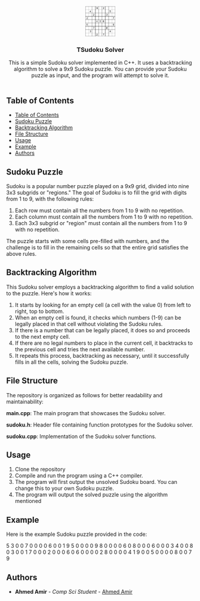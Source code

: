 <br/>
<p align="center">
  <a href="https://github.com/AhmedA007/SudokuSolver">
    <img src="source\Sudoku_Puzzle.png"" alt="Logo" width="80" height="80">
  </a>

  <h3 align="center">TSudoku Solver</h3>

  <p align="center">
  This is a simple Sudoku solver implemented in C++. It uses a backtracking algorithm to solve a 9x9 Sudoku puzzle. You can provide your Sudoku puzzle as input, and the program will attempt to solve it.
    <br/>
    <br/>
  </p>
</p>

## Table of Contents


- [Table of Contents](#table-of-contents)
- [Sudoku Puzzle](#sudoku-puzzle)
- [Backtracking Algorithm](#backtracking-algorithm)
- [File Structure](#file-structure)
- [Usage](#usage)
- [Example](#example)
- [Authors](#authors)


## Sudoku Puzzle

Sudoku is a popular number puzzle played on a 9x9 grid, divided into nine 3x3 subgrids or "regions." The goal of Sudoku is to fill the grid with digits from 1 to 9, with the following rules:

1. Each row must contain all the numbers from 1 to 9 with no repetition.
2. Each column must contain all the numbers from 1 to 9 with no repetition.
3. Each 3x3 subgrid or "region" must contain all the numbers from 1 to 9 with no repetition.

The puzzle starts with some cells pre-filled with numbers, and the challenge is to fill in the remaining cells so that the entire grid satisfies the above rules.

## Backtracking Algorithm

This Sudoku solver employs a backtracking algorithm to find a valid solution to the puzzle. Here's how it works:

1. It starts by looking for an empty cell (a cell with the value 0) from left to right, top to bottom.
2. When an empty cell is found, it checks which numbers (1-9) can be legally placed in that cell without violating the Sudoku rules.
3. If there is a number that can be legally placed, it does so and proceeds to the next empty cell.
4. If there are no legal numbers to place in the current cell, it backtracks to the previous cell and tries the next available number.
5. It repeats this process, backtracking as necessary, until it successfully fills in all the cells, solving the Sudoku puzzle.

## File Structure

The repository is organized as follows for better readability and maintainability:

**main.cpp**: The main program that showcases the Sudoku solver.

**sudoku.h**: Header file containing function prototypes for the Sudoku solver.

**sudoku.cpp**: Implementation of the Sudoku solver functions.


## Usage

1. Clone the repository
2. Compile and run the program using a C++ compiler.
3. The program will first output the unsolved Sudoku board. You can change this to your own Sudoku puzzle.
4. The program will output the solved puzzle using the algorithm mentioned

## Example

Here is the example Sudoku puzzle provided in the code:

5 3 0 0 7 0 0 0 0
6 0 0 1 9 5 0 0 0
0 9 8 0 0 0 0 6 0
8 0 0 0 6 0 0 0 3
4 0 0 8 0 3 0 0 1
7 0 0 0 2 0 0 0 6
0 6 0 0 0 0 2 8 0
0 0 0 4 1 9 0 0 5
0 0 0 0 8 0 0 7 9


## Authors

* **Ahmed Amir** - *Comp Sci Student* - [Ahmed Amir](https://github.com/AhmedA007/) 



